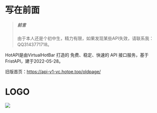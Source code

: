 # 写在前面

> ##### 前言
>  由于本人还是个初中生，精力有限，如果发现某些API失效，请联系我：QQ3143771718。

HotAPI是由VirtualHotBar 打造的 免费、稳定、快速的 API 接口服务，基于 FristAPI，建于2022-05-28。

旧版首页：https://api-v1-vc.hotpe.top/oldpage/

# LOGO
![](https://stlcdn.letsdown.cn/gh/awaitla/HotAPIWiki/main/logo.png)

